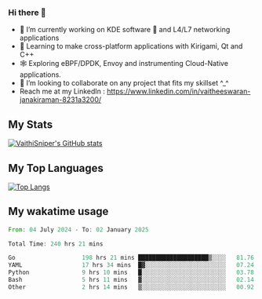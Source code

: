 ### Hi there 👋

- 🔭 I’m currently working on KDE software 💓 and L4/L7 networking applications 
- 📖 Learning to make cross-platform applications with Kirigami, Qt and C++
- 🕸️ Exploring eBPF/DPDK, Envoy and instrumenting Cloud-Native applications. 
- 👯 I’m looking to collaborate on any project that fits my skillset ^_^
- Reach me at my LinkedIn : https://www.linkedin.com/in/vaitheeswaran-janakiraman-8231a3200/

## My Stats
[![VaithiSniper's GitHub stats](https://github-readme-stats.vercel.app/api?username=VaithiSniper&hide=stars&theme=radical)](https://github.com/anuraghazra/github-readme-stats)

## My Top Languages

[![Top Langs](https://github-readme-stats.vercel.app/api/top-langs/?username=VaithiSniper&layout=compact)](https://github.com/anuraghazra/github-readme-stats)

## My wakatime usage

<!--START_SECTION:waka-->

```rust
From: 04 July 2024 - To: 02 January 2025

Total Time: 240 hrs 21 mins

Go                   198 hrs 21 mins ████████████████████▒░░░░   81.76 %
YAML                 17 hrs 34 mins  █▓░░░░░░░░░░░░░░░░░░░░░░░   07.24 %
Python               9 hrs 10 mins   █░░░░░░░░░░░░░░░░░░░░░░░░   03.78 %
Bash                 5 hrs 11 mins   ▓░░░░░░░░░░░░░░░░░░░░░░░░   02.14 %
Other                2 hrs 14 mins   ▒░░░░░░░░░░░░░░░░░░░░░░░░   00.92 %
```

<!--END_SECTION:waka-->
